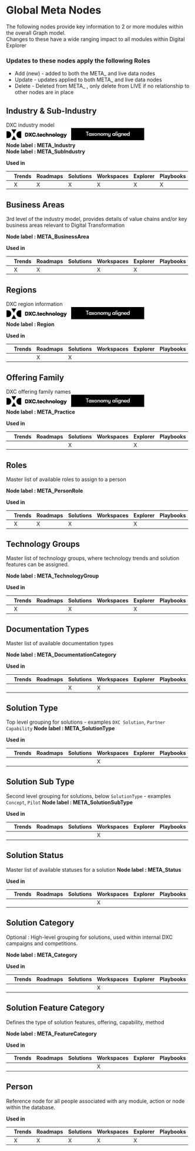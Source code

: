 # Global Meta Nodes

The following nodes provide key information to 2 or more modules within the overall Graph model.  
Changes to these have a wide ranging impact to all modules within Digital Explorer

### Updates to these nodes apply the following Roles
* Add (new) - added to both the META_ and live data nodes
* Update - updates applied to both META_ and live data nodes
* Delete - Deleted from META_ , only delete from LIVE if no relationship to other nodes are in place

## Industry & Sub-Industry
DXC industry model
<br>![image](../images/DXCAligned.png)<br>
**Node label : META_Industry**<br>
**Node label : META_SubIndustry**

**Used in**

|   | Trends| Roadmaps | Solutions | Workspaces | Explorer|Playbooks
|---|---|---|---|---|---|---|
|   | X | X | X | X | X | X |


## Business Areas
3rd level of the industry model, provides details of value chains and/or key business areas relevant to Digital Transformation

**Node label : META_BusinessArea**

**Used in**

|   | Trends| Roadmaps | Solutions | Workspaces | Explorer|Playbooks
|---|---|---|---|---|---|---|
|   | X | X |  | X | X |  |


## Regions
DXC region information
<br>![image](../images/DXCAligned.png)<br>
**Node label : Region**

**Used in**

|   | Trends| Roadmaps | Solutions | Workspaces | Explorer|Playbooks
|---|---|---|---|---|---|---|
| |  |X| X | | |

## Offering Family
DXC offering family names 
<br>![image](../images/DXCAligned.png)<br>
**Node label : META_Practice**

**Used in**

|   | Trends| Roadmaps | Solutions | Workspaces | Explorer|Playbooks
|---|---|---|---|---|---|---|
| |  |  | X | | X|

## Roles
Master list of available roles to assign to a person

**Node label : META_PersonRole**

**Used in**

|   | Trends| Roadmaps | Solutions | Workspaces | Explorer|Playbooks
|---|---|---|---|---|---|---|
| | X | X | X | |X |


## Technology Groups
Master list of technology groups, where technology trends and solution features can be assigned.

**Node label : META_TechnologyGroup**

**Used in**

|   | Trends| Roadmaps | Solutions | Workspaces | Explorer|Playbooks
|---|---|---|---|---|---|---|
| | X |  | X | | X |

## Documentation Types
Master list of available documentation types

**Node label : META_DocumentationCategory**

**Used in**

|   | Trends| Roadmaps | Solutions | Workspaces | Explorer|Playbooks
|---|---|---|---|---|---|---|
| | |  | X | X |  |



## Solution Type
Top level grouping for solutions - examples `DXC Solution`, `Partner Capability`
**Node label : META_SolutionType**

**Used in**

|   | Trends| Roadmaps | Solutions | Workspaces | Explorer|Playbooks
|---|---|---|---|---|---|---|
| | |  |  | X |  |

## Solution Sub Type
Second level grouping for solutions, below `SolutionType` - examples `Concept`, `Pilot`
**Node label : META_SolutionSubType**

**Used in**

|   | Trends| Roadmaps | Solutions | Workspaces | Explorer|Playbooks
|---|---|---|---|---|---|---|
| | |  |  | X |  |

## Solution Status
Master list of available statuses for a solution
**Node label : META_Status**

**Used in**

|   | Trends| Roadmaps | Solutions | Workspaces | Explorer|Playbooks
|---|---|---|---|---|---|---|
| | |  |  | X |  |

## Solution Category
Optional : High-level grouping for solutions, used within internal DXC campaigns and competitions.

**Node label : META_Category**

**Used in**

|   | Trends| Roadmaps | Solutions | Workspaces | Explorer|Playbooks
|---|---|---|---|---|---|---|
| | |  |  | X |  |


## Solution Feature Category
Defines the type of solution features, offering, capability, method

**Node label : META_FeatureCategory**

**Used in**

|   | Trends| Roadmaps | Solutions | Workspaces | Explorer|Playbooks
|---|---|---|---|---|---|---|
| | |  |  | X |  |

## Person
Reference node for all people associated with any module, action or node within the database.

**Used in**

|   | Trends| Roadmaps | Solutions | Workspaces | Explorer|Playbooks
|---|---|---|---|---|---|---|
| |X |X  | X | X |X  |
